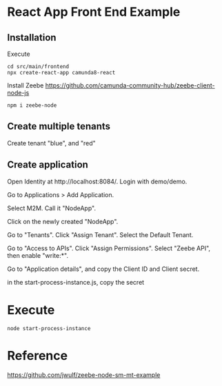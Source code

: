 # React App Front End Example

## Installation
Execute 
`````shell
cd src/main/frontend
npx create-react-app camunda8-react
`````

Install Zeebe
https://github.com/camunda-community-hub/zeebe-client-node-js

`````shell
npm i zeebe-node
`````

## Create multiple tenants

Create tenant "blue", and "red"

## Create application
Open Identity at http://localhost:8084/. Login with demo/demo.

Go to Applications > Add Application.

Select M2M. Call it "NodeApp".

Click on the newly created "NodeApp".

Go to "Tenants". Click "Assign Tenant". Select the Default Tenant.

Go to "Access to APIs". Click "Assign Permissions". Select "Zeebe API", then enable "write:*".

Go to "Application details", and copy the Client ID and Client secret.

in the start-process-instance.js, copy the secret

# Execute

`````shell
node start-process-instance
``````
# Reference

https://github.com/jwulf/zeebe-node-sm-mt-example
